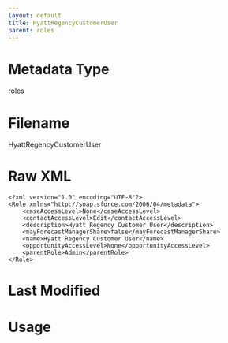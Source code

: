 ```yaml
---
layout: default
title: HyattRegencyCustomerUser
parent: roles
---
```

# Metadata Type
roles


# Filename 
HyattRegencyCustomerUser


# Raw XML
```
<?xml version="1.0" encoding="UTF-8"?>
<Role xmlns="http://soap.sforce.com/2006/04/metadata">
    <caseAccessLevel>None</caseAccessLevel>
    <contactAccessLevel>Edit</contactAccessLevel>
    <description>Hyatt Regency Customer User</description>
    <mayForecastManagerShare>false</mayForecastManagerShare>
    <name>Hyatt Regency Customer User</name>
    <opportunityAccessLevel>None</opportunityAccessLevel>
    <parentRole>Admin</parentRole>
</Role>
```


# Last Modified


# Usage
